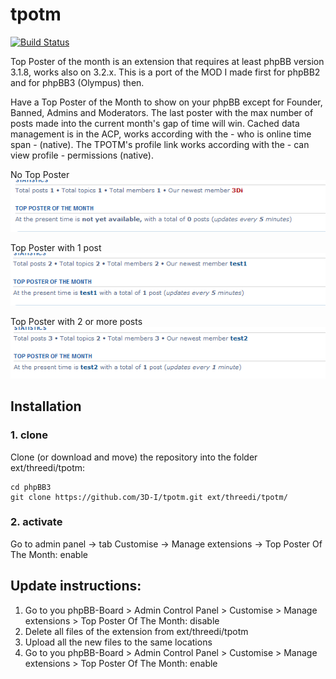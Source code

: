 # tpotm
[![Build Status](https://travis-ci.org/3D-I/tpotm.svg)](https://travis-ci.org/3D-I/tpotm)

Top Poster of the month is an extension that requires at least phpBB version 3.1.8, works also on 3.2.x.
This is a port of the MOD I made first for phpBB2 and for phpBB3 (Olympus) then.

Have a Top Poster of the Month to show on your phpBB except for Founder, Banned, Admins and Moderators. The last poster with the max number of posts made into the current month's gap of time will win. Cached data management is in the ACP, works according with the - who is online time span - (native). The TPOTM's profile link works according with the - can view profile - permissions (native).

No Top Poster
![Screenshot](tpotm_zero.png)

Top Poster with 1 post
![Screenshot](tpotm_1.png)

Top Poster with 2 or more posts
![Screenshot](tpotm_2.png)

## Installation

### 1. clone
Clone (or download and move) the repository into the folder ext/threedi/tpotm:

```
cd phpBB3
git clone https://github.com/3D-I/tpotm.git ext/threedi/tpotm/
```

### 2. activate
Go to admin panel -> tab Customise -> Manage extensions -> Top Poster Of The Month: enable

## Update instructions:
1. Go to you phpBB-Board > Admin Control Panel > Customise > Manage extensions > Top Poster Of The Month: disable
2. Delete all files of the extension from ext/threedi/tpotm
3. Upload all the new files to the same locations
4. Go to you phpBB-Board > Admin Control Panel > Customise > Manage extensions > Top Poster Of The Month: enable

